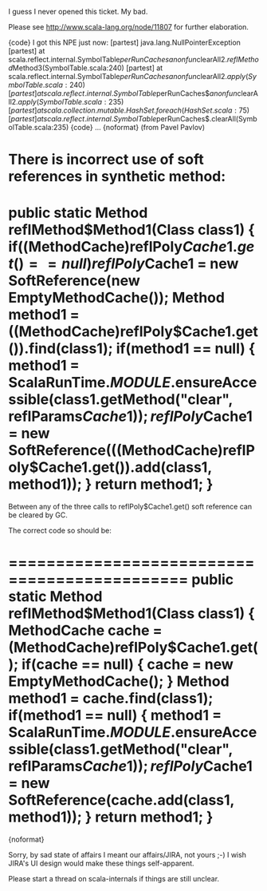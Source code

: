 I guess I never opened this ticket. My bad.

Please see http://www.scala-lang.org/node/11807 for further elaboration.

{code}
I got this NPE just now:
[partest] java.lang.NullPointerException
[partest] at
scala.reflect.internal.SymbolTable$perRunCaches$$anonfun$clearAll$2.reflMethod$Method3(SymbolTable.scala:240)
[partest] at
scala.reflect.internal.SymbolTable$perRunCaches$$anonfun$clearAll$2.apply(SymbolTable.scala:240)
[partest] at
scala.reflect.internal.SymbolTable$perRunCaches$$anonfun$clearAll$2.apply(SymbolTable.scala:235)
[partest] at scala.collection.mutable.HashSet.foreach(HashSet.scala:75)
[partest] at
scala.reflect.internal.SymbolTable$perRunCaches$.clearAll(SymbolTable.scala:235)
{code}
...
{noformat}
(from Pavel Pavlov)

There is incorrect use of soft references in synthetic method:
=============================================
public static Method reflMethod$Method1(Class class1) {
    if((MethodCache)reflPoly$Cache1.get() == null)
        reflPoly$Cache1 = new SoftReference(new EmptyMethodCache());
    Method method1 = ((MethodCache)reflPoly$Cache1.get()).find(class1);
    if(method1 == null) {
        method1 = ScalaRunTime$.MODULE$.ensureAccessible(class1.getMethod("clear", reflParams$Cache1));
        reflPoly$Cache1 = new SoftReference(((MethodCache)reflPoly$Cache1.get()).add(class1, method1));
    }
    return method1;
}
=============================================

Between any of the three calls to reflPoly$Cache1.get() soft reference can be cleared by GC.

The correct code so should be:

=============================================
public static Method reflMethod$Method1(Class class1) {
    MethodCache cache = (MethodCache)reflPoly$Cache1.get();
    if(cache == null) {
        cache = new EmptyMethodCache();
    }
    Method method1 = cache.find(class1);
    if(method1 == null) {
        method1 = ScalaRunTime$.MODULE$.ensureAccessible(class1.getMethod("clear", reflParams$Cache1));
        reflPoly$Cache1 = new SoftReference(cache.add(class1, method1));
    }
    return method1;
}
=============================================
{noformat}

Sorry, by sad state of affairs I meant our affairs/JIRA, not yours ;-)
I wish JIRA's UI design would make these things self-apparent.

Please start a thread on scala-internals if things are still unclear.
